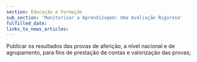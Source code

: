```yaml
---
section: Educação e Formação
sub_section: 'Monitorizar a Aprendizagem: Uma Avaliação Rigorosa'
fulfilled_date:
links_to_news_articles:
---
```


Publicar os resultados das provas de aferição, a nível nacional e de agrupamento, para fins de prestação de contas e valorização das provas;